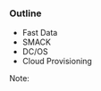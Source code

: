 <!-- .slide: data-background="img/background-green-orig.jpg" -->

### Outline

- Fast Data
- SMACK
- DC/OS
- Cloud Provisioning

Note:
